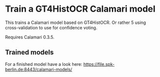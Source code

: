 Train a GT4HistOCR Calamari model
=================================

This trains a Calamari model based on GT4HistOCR. Or rather 5 using
cross-validation to use for confidence voting.

Requires Calamari 0.3.5.

Trained models
--------------
For a finished model have a look here:
https://file.spk-berlin.de:8443/calamari-models/
